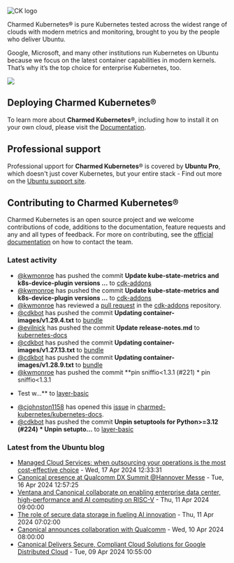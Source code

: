 ![CK logo](https://assets.ubuntu.com/v1/451d4cf4-Charmed+Kubernetes_RGB_onWhite_2022.svg)

Charmed Kubernetes® is pure Kubernetes tested across the widest range of clouds with modern metrics and monitoring, brought to you by the people who deliver Ubuntu.

Google, Microsoft, and many other institutions run Kubernetes on Ubuntu because we focus on the latest container capabilities in modern kernels. That’s why it’s the top choice for enterprise Kubernetes, too.

![](https://assets.ubuntu.com/v1/843c77b6-juju-at-a-glace.svg)

## Deploying Charmed Kubernetes®

To learn more about **Charmed Kubernetes**®, including how to install it on your own cloud, please visit the [Documentation][docs].

## Professional support

Professional upport for **Charmed Kubernetes**® is covered by **Ubuntu Pro**, which doesn't just cover Kubernetes, but your entire stack - Find out more on the [Ubuntu support site](https://ubuntu.com/support).

## Contributing to Charmed Kubernetes®

Charmed Kubernetes is an open source project and we welcome contributions of code, additions to the documentation, feature requests and any and all types of feedback. For more on contributing, see the [official documentation][get-in-touch] on how to contact the team.

<!-- LINKS -->
[docs]: https://ubuntu.com/kubernetes/docs
[get-in-touch]: https://ubuntu.com/kubernetes/docs/get-in-touch

### Latest activity

<!-- activity starts -->
 - [@kwmonroe](https://github.com/kwmonroe) has pushed the commit **Update kube-state-metrics and k8s-device-plugin versions ...** to [cdk-addons](https://github.com/charmed-kubernetes/cdk-addons)
 - [@kwmonroe](https://github.com/kwmonroe) has pushed the commit **Update kube-state-metrics and k8s-device-plugin versions ...** to [cdk-addons](https://github.com/charmed-kubernetes/cdk-addons)
 - [@kwmonroe](https://github.com/kwmonroe) has reviewed a [pull request](https://github.com/charmed-kubernetes/cdk-addons/pull/232) in the [cdk-addons](https://github.com/charmed-kubernetes/cdk-addons) repository.
 - [@cdkbot](https://github.com/cdkbot) has pushed the commit **Updating container-images/v1.29.4.txt** to [bundle](https://github.com/charmed-kubernetes/bundle)
 - [@evilnick](https://github.com/evilnick) has pushed the commit **Update release-notes.md** to [kubernetes-docs](https://github.com/charmed-kubernetes/kubernetes-docs)
 - [@cdkbot](https://github.com/cdkbot) has pushed the commit **Updating container-images/v1.27.13.txt** to [bundle](https://github.com/charmed-kubernetes/bundle)
 - [@cdkbot](https://github.com/cdkbot) has pushed the commit **Updating container-images/v1.28.9.txt** to [bundle](https://github.com/charmed-kubernetes/bundle)
 - [@kwmonroe](https://github.com/kwmonroe) has pushed the commit **pin sniffio<1.3.1 (#221)  * pin sniffio<1.3.1  * Test w...** to [layer-basic](https://github.com/charmed-kubernetes/layer-basic)
 - [@cjohnston1158](https://github.com/cjohnston1158) has opened this [issue](https://github.com/charmed-kubernetes/kubernetes-docs/issues/840) in [charmed-kubernetes/kubernetes-docs](https://api.github.com/repos/charmed-kubernetes/kubernetes-docs).
 - [@cdkbot](https://github.com/cdkbot) has pushed the commit **Unpin setuptools for Python>=3.12 (#224)  * Unpin setupto...** to [layer-basic](https://github.com/charmed-kubernetes/layer-basic)
<!-- activity ends -->

<!-- roadmap starts -->

<!-- roadmap ends -->

### Latest from the Ubuntu blog

<!-- blog starts -->
* [Managed Cloud Services: when outsourcing your operations is the most cost-effective choice](https://ubuntu.com//blog/managed-cloud-services-when-outsourcing-your-operations-is-the-most-cost-effective-choice) - Wed, 17 Apr 2024 12:33:31 
* [Canonical presence at Qualcomm DX Summit @Hannover Messe](https://ubuntu.com//blog/canonical-presence-at-qualcomm-dx-summit-hannover-messe) - Tue, 16 Apr 2024 12:57:25 
* [Ventana and Canonical collaborate on enabling enterprise data center, high-performance and AI computing on RISC-V](https://ubuntu.com//blog/ventana-and-canonical-collaboration) - Thu, 11 Apr 2024 09:00:00 
* [The role of secure data storage in fueling AI innovation](https://ubuntu.com//blog/secure-data-storage-ai) - Thu, 11 Apr 2024 07:02:00 
* [Canonical announces collaboration with Qualcomm](https://ubuntu.com//blog/qualcomm-and-canonical-announce-strategic-collaboration) - Wed, 10 Apr 2024 08:00:00 
* [Canonical Delivers Secure, Compliant Cloud Solutions for Google Distributed Cloud](https://ubuntu.com//blog/canonical-and-google-deliver-secure-compliant-cloud-solutions-for-google-distributed-cloud) - Tue, 09 Apr 2024 10:55:00 
<!-- blog ends -->

